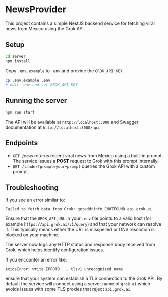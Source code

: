 # NewsProvider

This project contains a simple NestJS backend service for fetching viral news from Mexico using the Grok API.

## Setup

```bash
cd server
npm install
```

Copy `.env.example` to `.env` and provide the `GROK_API_KEY`.

```bash
cp .env.example .env
# edit .env and set GROK_API_KEY
```

## Running the server

```bash
npm run start
```

The API will be available at `http://localhost:3000` and Swagger documentation at `http://localhost:3000/api`.

## Endpoints

- `GET /news` returns recent viral news from Mexico using a built-in prompt.
  The service issues a **POST** request to Grok with this prompt internally.
- `GET /lander?prompt=your+prompt` queries the Grok API with a custom prompt.

## Troubleshooting

If you see an error similar to:

```
Failed to fetch data from Grok: getaddrinfo ENOTFOUND api.grok.ai
```

Ensure that the `GROK_API_URL` in your `.env` file points to a valid host (for example `https://api.grok.ai/v1/query`) and that your network can resolve it.
This typically means either the URL is misspelled or DNS resolution is blocked on your machine.

The server now logs any HTTP status and response body received from Grok, which helps identify configuration issues.

If you encounter an error like:
```
AxiosError: write EPROTO ... tlsv1 unrecognized name
```
ensure that your system can establish a TLS connection to the Grok API. By default the
service will connect using a server name of `grok.ai` which avoids issues with
some TLS proxies that reject `api.grok.ai`.

